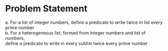 # Problem Statement

a. For a list of integer numbers, define a predicate to write twice in list every prime number\
b. For a heterogeneous list, formed from integer numbers and list of numbers,\
define a predicate to write in every sublist twice every prime number
